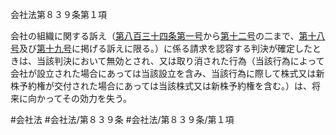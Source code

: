 会社法第８３９条第１項

会社の組織に関する訴え（[第八百三十四条](会社法＿＿＿＿第８３４条)[第一号](会社法＿＿＿＿第８３９条第１項第１号)から[第十二号](会社法＿＿＿＿第８３９条第１項第１２号)の二まで、[第十八号](会社法＿＿＿＿第８３９条第１項第１８号)及び[第十九号](会社法＿＿＿＿第８３９条第１項第１９号)に掲げる訴えに限る。）に係る請求を認容する判決が確定したときは、当該判決において無効とされ、又は取り消された行為（当該行為によって会社が設立された場合にあっては当該設立を含み、当該行為に際して株式又は新株予約権が交付された場合にあっては当該株式又は新株予約権を含む。）は、将来に向かってその効力を失う。

#会社法
#会社法/第８３９条
#会社法/第８３９条/第１項
